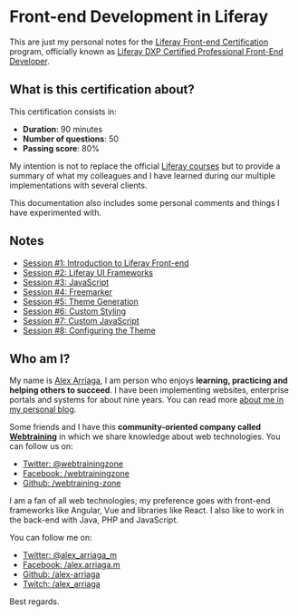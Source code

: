 # Front-end Development in Liferay

This are just my personal notes for the [Liferay Front-end Certification](https://www.liferay.com/services/certification/dxp/front-end-developer) program,
officially known as [Liferay DXP Certified Professional Front-End Developer](https://www.liferay.com/services/certification/dxp/front-end-developer).

## What is this certification about?

This certification consists in:

- **Duration**: 90 minutes
- **Number of questions**: 50
- **Passing score**: 80%

My intention is not to replace the official [Liferay courses](https://university.liferay.com/) but to provide a summary of what my colleagues and I have learned
during our multiple implementations with several clients. 

This documentation also includes some personal comments and things I have experimented with.

## Notes

- [Session #1: Introduction to Liferay Front-end](/notes/session-1-introduction-to-liferay-front-end.md)
- [Session #2: Liferay UI Frameworks](/notes/session-2-liferay-ui-frameworks.md)
- [Session #3: JavaScript](/notes/session-3-javascript.md)
- [Session #4: Freemarker](/notes/session-4-freemarker.md)
- [Session #5: Theme Generation](/notes/session-5-theme-generation.md)
- [Session #6: Custom Styling](/notes/session-6-custom-styling.md)
- [Session #7: Custom JavaScript](/notes/session-7-custom-javascript.md)
- [Session #8: Configuring the Theme](/notes/session-8-configuring-theme.md)

## Who am I?
My name is [Alex Arriaga](http://www.alex-arriaga.com/), I am person who enjoys **learning, practicing and helping others to succeed**.
I have been implementing websites, enterprise portals and systems for about nine years. You can read more [about me in my personal blog](http://www.alex-arriaga.com/about-me/).

Some friends and I have this **community-oriented company called [Webtraining](https://webtraining.zone/nosotros)** in which we share knowledge about
web technologies. You can follow us on:

- [Twitter: @webtrainingzone](https://twitter.com/webtrainingzone)
- [Facebook: /webtrainingzone](https://www.facebook.com/webtrainingzone/)
- [Github: /webtraining-zone](https://github.com/webtraining-zone)

I am a fan of all web technologies; my preference goes with front-end frameworks like Angular, Vue and libraries like
React. I also like to work in the back-end with Java, PHP and JavaScript.

You can follow me on:

- [Twitter: @alex_arriaga_m](https://twitter.com/alex_arriaga_m)
- [Facebook: /alex.arriaga.m](https://www.facebook.com/alex.arriaga.m)
- [Github: /alex-arriaga](https://github.com/alex-arriaga)
- [Twitch: /alex_arriaga](https://www.twitch.tv/alex_arriaga/)

Best regards.
